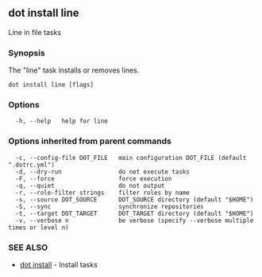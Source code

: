 ## dot install line

Line in file tasks

### Synopsis

The "line" task installs or removes lines.

```
dot install line [flags]
```

### Options

```
  -h, --help   help for line
```

### Options inherited from parent commands

```
  -c, --config-file DOT_FILE   main configuration DOT_FILE (default ".dotrc.yml")
  -d, --dry-run                do not execute tasks
  -F, --force                  force execution
  -q, --quiet                  do not output
  -r, --role-filter strings    filter roles by name
  -s, --source DOT_SOURCE      DOT_SOURCE directory (default "$HOME")
  -S, --sync                   synchronize repositories
  -t, --target DOT_TARGET      DOT_TARGET directory (default "$HOME")
  -v, --verbose n              be verbose (specify --verbose multiple times or level n)
```

### SEE ALSO

* [dot install](dot_install.md)	 - Install tasks


